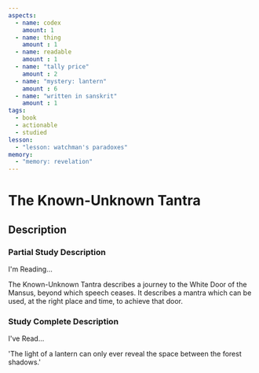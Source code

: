 ```yaml
---
aspects: 
  - name: codex
    amount: 1
  - name: thing
    amount : 1
  - name: readable
    amount : 1
  - name: "tally price"
    amount : 2
  - name: "mystery: lantern"
    amount : 6
  - name: "written in sanskrit"
    amount : 1
tags:
  - book
  - actionable
  - studied
lesson:
  - "lesson: watchman's paradoxes"
memory:
  - "memory: revelation"
---
```


# The Known-Unknown Tantra

## Description

### Partial Study Description
I'm Reading...

The Known-Unknown Tantra describes a journey to the White Door of the Mansus, beyond which speech ceases. It describes a mantra which can be used, at the right place and time, to achieve that door.
### Study Complete Description
I've Read...

'The light of a lantern can only ever reveal the space between the forest shadows.'